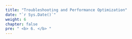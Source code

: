 ```yaml
---
title: "Troubleshooting and Performance Optimization"
date: "`r Sys.Date()`"
weight: 6
chapter: false
pre: " <b> 6. </b> "
---
```

